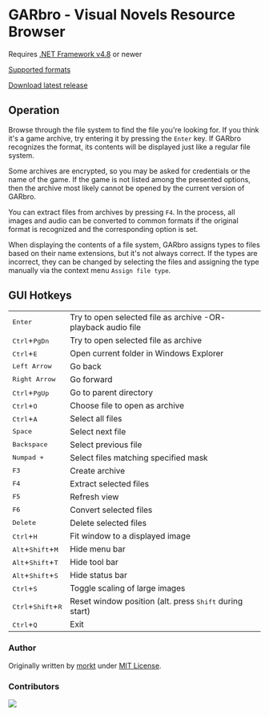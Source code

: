 # GARbro - Visual Novels Resource Browser

Requires [.NET Framework v4.8](https://dotnet.microsoft.com) or newer

[Supported formats](https://morkt.github.io/GARbro/supported.html)

[Download latest release](/../../releases/latest)

## Operation
Browse through the file system to find the file you're looking for.  If you think it's a game archive, try entering it by pressing the `Enter` key. If GARbro recognizes the format, its contents will be displayed just like a regular file system.

Some archives are encrypted, so you may be asked for credentials or the name of the game.  If the game is not listed among the presented options, then the archive most likely cannot be opened by the current version of GARbro.

You can extract files from archives by pressing `F4`. In the process, all images and audio can be converted to common formats if the original format is recognized and the corresponding option is set.

When displaying the contents of a file system, GARbro assigns types to files based on their name extensions, but it's not always correct. If the types are incorrect, they can be changed by selecting the files and assigning the type manually via the context menu `Assign file type`.

## GUI Hotkeys

<table>
<tr><td><kbd>Enter</kbd></td><td>                   Try to open selected file as archive -OR- playback audio file</td></tr>
<tr><td><kbd>Ctrl</kbd>+<kbd>PgDn</kbd></td><td>    Try to open selected file as archive</td></tr>
<tr><td><kbd>Ctrl</kbd>+<kbd>E</kbd></td><td>       Open current folder in Windows Explorer</td></tr>
<tr><td><kbd>Left Arrow</kbd></td><td>               Go back</td></tr>
<tr><td><kbd>Right Arrow</kbd></td><td>   Go forward</td></tr>
<tr><td><kbd>Ctrl</kbd>+<kbd>PgUp</kbd></td><td>    Go to parent directory</td></tr>
<tr><td><kbd>Ctrl</kbd>+<kbd>O</kbd></td><td>       Choose file to open as archive</td></tr>
<tr><td><kbd>Ctrl</kbd>+<kbd>A</kbd></td><td>       Select all files</td></tr>
<tr><td><kbd>Space</kbd></td><td>                   Select next file</td></tr>
<tr><td><kbd>Backspace</kbd></td><td>                    Select previous file</td></tr>
<tr><td><kbd>Numpad +</kbd></td><td>                Select files matching specified mask</td></tr>
<tr><td><kbd>F3</kbd></td><td>                      Create archive</td></tr>
<tr><td><kbd>F4</kbd></td><td>                      Extract selected files</td></tr>
<tr><td><kbd>F5</kbd></td><td>                      Refresh view</td></tr>
<tr><td><kbd>F6</kbd></td><td>                      Convert selected files</td></tr>
<tr><td><kbd>Delete</kbd></td><td>                  Delete selected files</td></tr>
<tr><td><kbd>Ctrl</kbd>+<kbd>H</kbd></td><td>       Fit window to a displayed image</td></tr>
<tr><td><kbd>Alt</kbd>+<kbd>Shift</kbd>+<kbd>M</kbd></td><td>   Hide menu bar</td></tr>
<tr><td><kbd>Alt</kbd>+<kbd>Shift</kbd>+<kbd>T</kbd></td><td>   Hide tool bar</td></tr>
<tr><td><kbd>Alt</kbd>+<kbd>Shift</kbd>+<kbd>S</kbd></td><td>   Hide status bar</td></tr>
<tr><td><kbd>Ctrl</kbd>+<kbd>S</kbd></td><td>                   Toggle scaling of large images</td></tr>
<tr><td><kbd>Ctrl</kbd>+<kbd>Shift</kbd>+<kbd>R</kbd></td><td>  Reset window position (alt. press <kbd>Shift</kbd> during start)</td></tr>
<tr><td><kbd>Ctrl</kbd>+<kbd>Q</kbd></td><td>       Exit</td></tr>
</table>

### Author

Originally written by [morkt](https://github.com/morkt/GARbro) under [MIT License](https://github.com/morkt/GARbro/blob/master/LICENSE).

### Contributors

<a href="https://github.com/UserUnknownFactor/GARbro/graphs/contributors">
  <img src="https://contrib.rocks/image?repo=UserUnknownFactor/GARbro" />
</a>